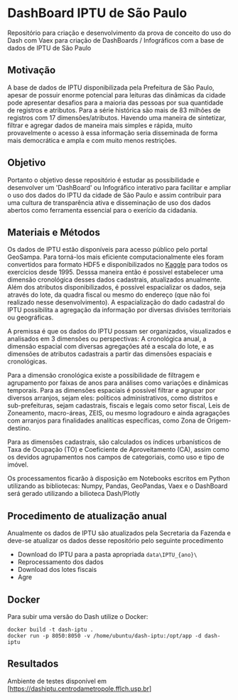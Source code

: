 # DashBoard IPTU de São Paulo

Repositório para criação e desenvolvimento da prova de conceito do uso do Dash com Vaex para criação de DashBoards / Infográficos com a base de dados de IPTU de São Paulo

## Motivação

A base de dados de IPTU disponibilizada pela Prefeitura de São Paulo, apesar de possuir enorme potencial para leituras das dinâmicas da cidade pode apresentar desafios para a maioria das pessoas por sua quantidade de registros e atributos. Para a série histórica são mais de 83 milhões de registros com 17 dimensões/atributos. Havendo uma maneira de sintetizar, filtrar e agregar dados de maneira mais simples e rápida, muito provavelmente o acesso à essa informação seria disseminada de forma mais democrática e ampla e com muito menos restrições.

## Objetivo

Portanto o objetivo desse repositório é estudar as possibilidade e desenvolver um 'DashBoard' ou Infográfico interativo para facilitar e ampliar o uso dos dados do IPTU da cidade de São Paulo e assim contribuir para uma cultura de transparência ativa e disseminação de uso dos dados abertos como ferramenta essencial para o exerício da cidadania.

## Materiais e Métodos

Os dados de IPTU estão disponíveis para acesso público pelo portal GeoSampa. Para torná-los mais eficiente computacionalmente eles foram convertidos para formato HDF5 e disponibilizados no [Kaggle](https://www.kaggle.com/datasets/andasampa/iptu-sao-paulo) para todos os exercícios desde 1995. Desssa maneira então é possivel estabelecer uma dimensão cronológica desses dados cadastrais, atualizados anualmente. Além dos atributos disponibilizados, é possível espacializar os dados, seja através do lote, da quadra fiscal ou mesmo do endereço (que não foi realizado nesse desenvolvimento). A espacialização do dado cadastral do IPTU possibilita  a agregação da informação por diversas divisões territoriais ou geográficas.

A premissa é que os dados do IPTU possam ser organizados, visualizados e analisados em 3 dimensões ou perspectivas: A cronológica anual, a dimensão espacial com diversas agregações até a escala do lote, e as dimensões de atributos cadastrais a partir das dimensões espaciais e cronológicas. 

Para a dimensão cronológica existe a possibilidade de filtragem e agrupamento por faixas de anos para análises como variações e dinâmicas temporais. Para as dimensões espaciais é possível filtrar e agrupar por diversos arranjos, sejam eles: políticos administrativos, como distritos e sub-prefeituras, sejam cadastrais, fiscais e legais como setor fiscal, Leis de Zoneamento, macro-áreas, ZEIS, ou mesmo logradouro e ainda agragações com arranjos para finalidades analíticas específicas, como Zona de Origem-destino.

Para as dimensões cadastrais, são calculados os índices urbanísticos de Taxa de Ocupação (TO) e Coeficiente de Aproveitamento (CA), assim como os devidos agrupamentos nos campos de categoriais, como uso e tipo de imóvel. 

Os processamentos ficarão à disposição em Notebooks escritos em Python utilizando as bibliotecas: Numpy, Pandas, GeoPandas, Vaex e o DashBoard será gerado utilizando a bilioteca Dash/Plotly

## Procedimento de atualização anual

Anualmente os dados de IPTU são atualizados pela Secretaria da Fazenda e deve-se atualizar os dados desse repositório pelo seguinte procedimento

- Download do IPTU para a pasta apropriada `data\IPTU_{ano}\`
- Reprocessamento dos dados 
- Download dos lotes fiscais
- Agre

## Docker

Para subir uma versão do Dash utilize o Docker:

```
docker build -t dash-iptu .
docker run -p 8050:8050 -v /home/ubuntu/dash-iptu:/opt/app -d dash-iptu
```

## Resultados

Ambiente de testes disponível em [https://dashiptu.centrodametropole.fflch.usp.br]
